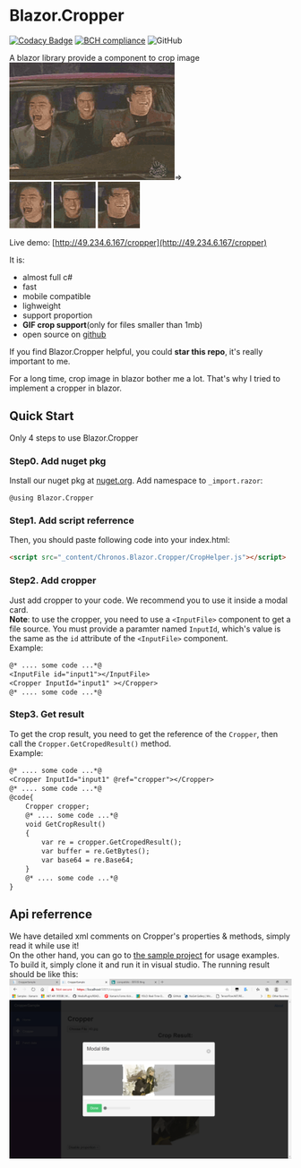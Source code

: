 # Blazor.Cropper

[![Codacy Badge](https://api.codacy.com/project/badge/Grade/8184731f2b374089a64e53d24e1c09a7)](https://app.codacy.com/gh/Chronostasys/Blazor.Cropper?utm_source=github.com&utm_medium=referral&utm_content=Chronostasys/Blazor.Cropper&utm_campaign=Badge_Grade)
[![BCH compliance](https://bettercodehub.com/edge/badge/Chronostasys/Blazor.Cropper?branch=master)](https://bettercodehub.com/)
![GitHub](https://img.shields.io/github/license/Chronostasys/Blazor.Cropper)

A blazor library provide a component to crop image  
![](imgs/base.gif)=>  
![](imgs/1.gif) ![](imgs/2.gif) ![](imgs/3.gif)  

Live demo: [http://49.234.6.167/cropper](http://49.234.6.167/cropper)

It is:
- almost full c#
- fast
- mobile compatible
- lighweight
- support proportion
- **GIF crop support**(only for files smaller than 1mb)
- open source on [github](https://github.com/Chronostasys/Blazor.Cropper)  

If you find Blazor.Cropper helpful, you could **star this repo**, it's really important to me.  

For a long time, crop image in blazor bother me a lot. That's why I tried to implement a cropper in blazor.  

## Quick Start
Only 4 steps to use Blazor.Cropper
### Step0. Add nuget  pkg
Install our nuget pkg at [nuget.org](https://www.nuget.org/packages/Chronos.Blazor.Cropper). 
Add namespace to `_import.razor`:  
```razor
@using Blazor.Cropper
```
### Step1. Add script referrence
Then, you should paste following code into your index.html:  
```html
<script src="_content/Chronos.Blazor.Cropper/CropHelper.js"></script>
```
### Step2. Add cropper
Just add cropper to your code. We recommend you to use it inside a modal card.  
**Note**: to use the cropper, you need to use a `<InputFile>` component to get a file source. 
You must provide a paramter named `InputId`, which's value is the same as the `id` attribute of the `<InputFile>` component.  
Example:
```razor
@* .... some code ...*@
<InputFile id="input1"></InputFile>
<Cropper InputId="input1" ></Cropper>
@* .... some code ...*@
```

### Step3. Get result
To get the crop result, you need to get the reference of the `Cropper`, then call the `Cropper.GetCropedResult()` method.  
Example:  
```razor
@* .... some code ...*@
<Cropper InputId="input1" @ref="cropper"></Cropper>
@* .... some code ...*@
@code{
    Cropper cropper;
    @* .... some code ...*@
    void GetCropResult()
    {
        var re = cropper.GetCropedResult();
        var buffer = re.GetBytes();
        var base64 = re.Base64;
    }
    @* .... some code ...*@
}
```


## Api referrence
We have detailed xml comments on Cropper's properties & methods, simply read it while use it!  
On the other hand, you can go to [the sample project](CropperSample) for usage examples.  
To build it, simply clone it and run it in visual studio. The running result should be like this:  
![](2020-09-26-12-29-30.png)  

